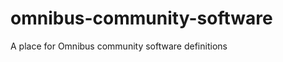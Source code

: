 omnibus-community-software
==========================

A place for Omnibus community software definitions
